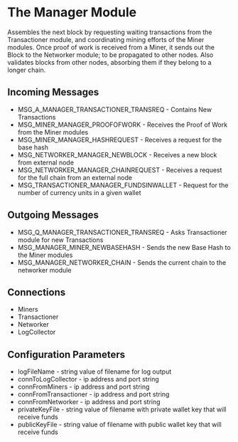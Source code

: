 # The Manager Module

Assembles the next block by requesting waiting transactions from the Transactioner module, and coordinating mining efforts of the Miner modules. Once proof of work is received from a Miner, it sends out the Block to the Networker module; to be propagated to other nodes. Also validates blocks from other nodes, absorbing them if they belong to a longer chain.

## Incoming Messages
- MSG_A_MANAGER_TRANSACTIONER_TRANSREQ -  Contains New Transactions
- MSG_MINER_MANAGER_PROOFOFWORK - Receives the Proof of Work from the Miner modules
- MSG_MINER_MANAGER_HASHREQUEST - Receives a request for the base hash
- MSG_NETWORKER_MANAGER_NEWBLOCK - Receives a new block from external node
- MSG_NETWORKER_MANAGER_CHAINREQUEST - Receives a request for the full chain from an external node
- MSG_TRANSACTIONER_MANAGER_FUNDSINWALLET - Request for the number of currency units in a given  wallet

## Outgoing Messages
- MSG_Q_MANAGER_TRANSACTIONER_TRANSREQ - Asks Transactioner module for new Transactions
- MSG_MANAGER_MINER_NEWBASEHASH - Sends the new Base Hash to the Miner modules
- MSG_MANAGER_NETWORKER_CHAIN - Sends the current chain to the networker module

## Connections
- Miners
- Transactioner
- Networker
- LogCollector

## Configuration Parameters
- logFileName - string value of filename for log output
- connToLogCollector - ip address and port string
- connFromMiners - ip address and port string
- connFromTransactioner - ip address and port string
- connFromNetworker - ip address and port string
- privateKeyFile - string value of filename with private wallet key that will receive funds
- publicKeyFile - string value of filename with public wallet key that will receive funds